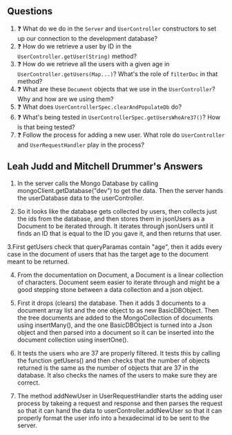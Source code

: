 ## Questions

1. :question: What do we do in the `Server` and `UserController` constructors
to set up our connection to the development database?
2. :question: How do we retrieve a user by ID in the `UserController.getUser(String)` method?
3. :question: How do we retrieve all the users with a given age 
in `UserController.getUsers(Map...)`? What's the role of `filterDoc` in that
method?
4. :question: What are these `Document` objects that we use in the `UserController`? 
Why and how are we using them?
5. :question: What does `UserControllerSpec.clearAndPopulateDb` do?
6. :question: What's being tested in `UserControllerSpec.getUsersWhoAre37()`?
How is that being tested?
7. :question: Follow the process for adding a new user. What role do `UserController` and 
`UserRequestHandler` play in the process?

## Leah Judd and Mitchell Drummer's Answers

1. In the server calls the Mongo Database by calling mongoClient.getDatabase("dev") 
to get the data. Then the server hands the userDatabase data to the userController.

2. So it looks like the database gets collected by users, then collects just the ids
from the database, and then stores them in jsonUsers as a Document to be iterated through.
It iterates through jsonUsers until it finds an ID that is equal to the ID you gave it, and then
returns that user.

3.First getUsers check that queryParamas contain "age", then it adds every case in the document of users that has the 
target age to the document meant to be returned.

4. From the documentation on Document, a Document is a linear collection of characters.
Document seem easier to iterate through and might be a good stepping stone between a data collection and a json object.
 
5. First it drops (clears) the database. Then it adds 3  documents to a document array list and the one object to as new
BasicDBObject. Then the tree documents are added to the MongoCollection of documents using insertMany(), and the one 
BasicDBObject is turned into a Json object and then parsed into a document so it can be inserted into the document 
collection using insertOne().

6. It tests the users who are 37 are properly filtered. It tests this by calling the function getUsers() and then checks
that the number of objects returned is the same as the number of objects that are 37 in the database. It also checks the 
names of the users to make sure they are correct. 

7. The method addNewUser in UserRequestHandler starts the adding user process by takeing a request and response and then 
parses the request so that it can hand the data to userController.addNewUser so that it can properly format the user info 
into a hexadecimal id to be sent to the server. 